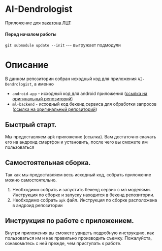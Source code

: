 # AI-Dendrologist

Приложение для [хакатона ЛЦТ](https://i.moscow/lct)

#### Перед началом работы

`git submodule update --init` --- выгружает подмодули

# Описание

В данном репозитории собран исходный код для приложения `AI-Dendrologist`, а именно
- `android-app` - исходный код для android приложения ([ссылка на оригинальный репозиторий](https://github.com/Anton-Cherepkov/trees-hackathon-app))
- `ml-backend` - исходный код бекенд сервиса для обработки запросов ([ссылка на оригинальный репозиторий](https://github.com/Podidiving/lct-ml-backend))

## Быстрый старт.

Мы предоставляем apk приложение (ссылка). Вам достаточно скачать его на андроид смартфон и установить, после чего вы сможете им пользоваться

## Самостоятельная сборка.

Так как мы предоставляем весь исходный код, собрать приложение можно самостоятельно.
1. Необходимо собрать и запустить бекенд сервис с мл моделями. Инструкция по сборке и запуску находится в бекенд репозитории.
1. Необходимо собрать `apk` файл. Инструкция по сборке расположена в андроид репозитории

## Инструкция по работе с приложением.

Внутри приложения вы сможете увидеть подробную инструкцию, как пользоваться им и как правильно производить съемку. Пожалуйста, ознакомьтесь с ней прежде, чем приступать к работе.
